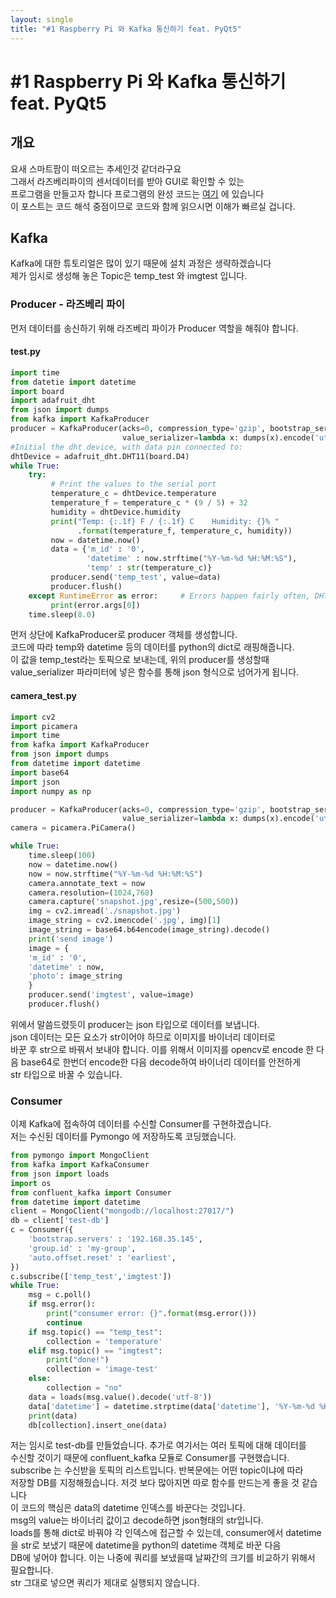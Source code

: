 ```yaml
---
layout: single
title: "#1 Raspberry Pi 와 Kafka 통신하기 feat. PyQt5"
---
```

# #1 Raspberry Pi 와 Kafka 통신하기 feat. PyQt5
## 개요
요새 스마트팜이 떠오르는 추세인것 같더라구요 <br>
그래서 라즈베리파이의 센서데이터를 받아 GUI로 확인할 수 있는 <br>
프로그램을 만들고자 합니다
프로그램의 완성 코드는 [여기](https://github.com/Ealloons/IoT_RaspberryPi4_with_Kafka) 에 있습니다 <br>
이 포스트는 코드 해석 중점이므로 코드와 함께 읽으시면 이해가 빠르실 겁니다. <br>

## Kafka
Kafka에 대한 튜토리얼은 많이 있기 때문에 설치 과정은 생략하겠습니다 <br>
제가 임시로 생성해 놓은 Topic은 temp_test 와 imgtest 입니다. 
### Producer - 라즈베리 파이
먼저  데이터를 송신하기 위해 라즈베리 파이가 Producer 역할을 해줘야 합니다. <br>
#### test.py
```python
import time
from datetie import datetime
import board
import adafruit_dht
from json import dumps
from kafka import KafkaProducer
producer = KafkaProducer(acks=0, compression_type='gzip', bootstrap_servers=['192.168.35.145:9092'],
                         value_serializer=lambda x: dumps(x).encode('utf-8'))
#Initial the dht device, with data pin connected to:
dhtDevice = adafruit_dht.DHT11(board.D4)
while True:
    try:
         # Print the values to the serial port
         temperature_c = dhtDevice.temperature
         temperature_f = temperature_c * (9 / 5) + 32
         humidity = dhtDevice.humidity
         print("Temp: {:.1f} F / {:.1f} C    Humidity: {}% "
               .format(temperature_f, temperature_c, humidity))
         now = datetime.now()
         data = {'m_id' : '0',
                 'datetime' : now.strftime("%Y-%m-%d %H:%M:%S"),
                 'temp' : str(temperature_c)}
         producer.send('temp_test', value=data)
         producer.flush()
    except RuntimeError as error:     # Errors happen fairly often, DHT's are hard to read, just keep going
         print(error.args[0])
    time.sleep(8.0)
```
먼저 상단에 KafkaProducer로 producer 객체를 생성합니다. <br>
코드에 따라  temp와 datetime 등의 데이터를 python의 dict로 래핑해줍니다. <br>
 이 값을 temp_test라는 토픽으로 보내는데, 위의 producer를 생성할때 value_serializer 파라미터에 넣은 함수를 통해 json 형식으로 넘어가게 됩니다.
#### camera_test.py
```python
import cv2
import picamera
import time
from kafka import KafkaProducer
from json import dumps
from datetime import datetime
import base64
import json
import numpy as np

producer = KafkaProducer(acks=0, compression_type='gzip', bootstrap_servers=['192.168.35.145:9092'],
                         value_serializer=lambda x: dumps(x).encode('utf-8'))
camera = picamera.PiCamera()

while True:
    time.sleep(100)
    now = datetime.now()
    now = now.strftime("%Y-%m-%d %H:%M:%S")
    camera.annotate_text = now
    camera.resolution=(1024,768)
    camera.capture('snapshot.jpg',resize=(500,500))
    img = cv2.imread('./snapshot.jpg')
    image_string = cv2.imencode('.jpg', img)[1]
    image_string = base64.b64encode(image_string).decode()
    print('send image')
    image = {
    'm_id' : '0',
    'datetime' : now,
    'photo': image_string
    }
    producer.send('imgtest', value=image)
    producer.flush()
```
위에서 말씀드렸듯이 producer는 json 타입으로 데이터를 보냅니다. <br>
json 데이터는 모든 요소가 str이어야 하므로 이미지를 바이너리 데이터로 <br>
바꾼 후 str으로 바꿔서 보내야 합니다. 이를 위해서 이미지를 opencv로 encode 한 다음 base64로 한번더 encode한 다음 decode하여 바이너리 데이터를 안전하게 <br> str 타입으로 바꿀 수 있습니다.
### Consumer 
이제 Kafka에 접속하여 데이터를 수신할 Consumer를 구현하겠습니다. <br>
저는 수신된 데이터를 Pymongo 에 저장하도록 코딩했습니다. <br>
```python
from pymongo import MongoClient
from kafka import KafkaConsumer
from json import loads
import os
from confluent_kafka import Consumer
from datetime import datetime
client = MongoClient("mongodb://localhost:27017/")
db = client['test-db']
c = Consumer({
    'bootstrap.servers' : '192.168.35.145',
    'group.id' : 'my-group',
    'auto.offset.reset' : 'earliest',
})
c.subscribe(['temp_test','imgtest'])
while True:
    msg = c.poll()
    if msg.error():
        print("consumer error: {}".format(msg.error()))
        continue
    if msg.topic() == "temp_test":
        collection = 'temperature'
    elif msg.topic() == "imgtest":
        print("done!")
        collection = 'image-test'
    else:
        collection = "no"
    data = loads(msg.value().decode('utf-8'))
    data['datetime'] = datetime.strptime(data['datetime'], '%Y-%m-%d %H:%M:%S')
    print(data)
    db[collection].insert_one(data)
```
저는 임시로 test-db를 만들었습니다. 추가로 여기서는 여러 토픽에 대해 데이터를 <br>
수신할 것이기 때문에 confluent_kafka 모듈로 Consumer를 구현했습니다. <br>
subscribe 는 수신받을 토픽의 리스트입니다. 반복문에는 어떤 topic이냐에 따라 <br>
저장할 DB를 지정해줬습니다. 저것 보다 많아지면 따로 함수를 만드는게 좋을 것 같습니다<br>
이 코드의 핵심은 data의 datetime 인덱스를 바꾼다는 것입니다. <br>
msg의 value는 바이너리 값이고 decode하면 json형태의 str입니다. <br>
loads를 통해 dict로 바꿔야 각 인덱스에 접근할 수 있는데, consumer에서 datetime을 str로 보냈기 때문에 datetime을 python의 datetime 객체로 바꾼 다음 <br>
DB에 넣어야 합니다. 이는 나중에 쿼리를 보냈을때 날짜간의 크기를 비교하기 위해서 필요합니다. <br> str 그대로 넣으면 쿼리가 제대로 실행되지 않습니다.
